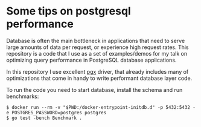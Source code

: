 # Some tips on postgresql performance

Database is often the main bottleneck in applications that need to serve large amounts of data per request, or experience high request rates.
This repository is a code that I use as a set of examples/demos for my talk on optimizing query performance in PostgreSQL database applications.

In this repository I use excellent [pgx](https://github.com/jackc/pgx) driver, that already includes many of optimizations that come in handy to write performant database layer code.

To run the code you need to start database, install the schema and run benchmarks:

```
$ docker run --rm -v "$PWD:/docker-entrypoint-initdb.d" -p 5432:5432 -e POSTGRES_PASSWORD=postgres postgres
$ go test -bench Benchmark .
```
